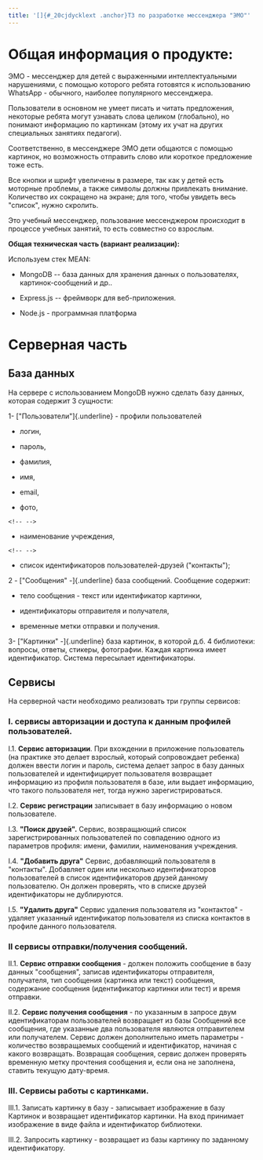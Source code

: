 ```yaml
---
title: '[]{#_20cjdycklext .anchor}ТЗ по разработке мессенджера "ЭМО"'
---
```


Общая информация о продукте:
============================

ЭМО - мессенджер для детей с выраженными интеллектуальными нарушениями,
с помощью которого ребята готовятся к использованию WhatsApp - обычного,
наиболее популярного мессенджера.

Пользователи в основном не умеет писать и читать предложения, некоторые
ребята могут узнавать слова целиком (глобально), но понимают информацию
по картинкам (этому их учат на других специальных занятиях педагоги).

Соответственно, в мессенджере ЭМО дети общаются с помощью картинок, но
возможность отправить слово или короткое предложение тоже есть.

Все кнопки и шрифт увеличены в размере, так как у детей есть моторные
проблемы, а также символы должны привлекать внимание. Количество их
сокращено на экране; для того, чтобы увидеть весь "список", нужно
скролить.

Это учебный мессенджер, пользование мессенджером происходит в процессе
учебных занятий, то есть совместно со взрослым.

**Общая техническая часть (вариант реализации):**

Используем стек MEAN:

-   MongoDB -- база данных для хранения данных о пользователях,
    картинок-сообщений и др..

-   Express.js -- фреймворк для веб-приложения.

-   Node.js - программная платформа

Серверная часть
===============

База данных
-----------

На сервере с использованием MongoDB нужно сделать базу данных, которая
содержит 3 сущности:

1- ["Пользователи"]{.underline} - профили пользователей

-   логин,

-   пароль,

-   фамилия,

-   имя,

-   email,

-   фото,

```{=html}
<!-- -->
```
-   наименование учреждения,

```{=html}
<!-- -->
```
-   список идентификаторов пользователей-друзей ("контакты");

2 - ["Сообщения" -]{.underline} база сообщений. Сообщение содержит:

-   тело сообщения - текст или идентификатор картинки,

-   идентификаторы отправителя и получателя,

-   временные метки отправки и получения.

3- ["Картинки" -]{.underline} база картинок, в которой д.б. 4
библиотеки: вопросы, ответы, стикеры, фотографии. Каждая картинка имеет
идентификатор. Система пересылает идентификаторы.

Сервисы
-------

На серверной части необходимо реализовать три группы сервисов:

### I. сервисы авторизации и доступа к данным профилей пользователей. 

I.1. **Сервис авторизации**. При вхождении в приложение пользователь (на
практике это делает взрослый, который сопровождает ребенка) должен
ввести логин и пароль, система делает запрос в базу данных пользователей
и идентифицирует пользователя возвращает информацию из профиля
пользователя в базе, или выдает информацию, что такого пользователя нет,
тогда нужно зарегистрироваться.

I.2. **Сервис регистрации** записывает в базу информацию о новом
пользователе.

I.3. **"Поиск друзей".** Сервис, возвращающий список зарегистрированных
пользователей по совпадению одного из параметров профиля: имени,
фамилии, наименования учреждения.

I.4. **"Добавить друга"** Сервис, добавляющий пользователя в "контакты".
Добавляет один или несколько идентификаторов пользователей в список
идентификаторов друзей данному пользователю. Он должен проверять, что в
списке друзей идентификаторы не дублируются.

I.5. **"Удалить друга"** Сервис удаления пользователя из "контактов" -
удаляет указанный идентификатор пользователя из списка контактов в
профиле данного пользователя.

### II сервисы отправки/получения сообщений.

II.1. **Сервис отправки сообщения** - должен положить сообщение в базу
данных "сообщения", записав идентификаторы отправителя, получателя, тип
сообщения (картинка или текст) сообщения, содержание сообщения
(идентификатор картинки или тест) и время отправки.

II.2. **Сервис получения сообщения** - по указанным в запросе двум
идентификаторам пользователей возвращает из базы Сообщений все
сообщения, где указанные два пользователя являются отправителем или
получателем. Сервис должен дополнительно иметь параметры - количество
возвращаемых сообщений и идентификатор, начиная с какого возвращать.
Возвращая сообщения, сервис должен проверять временную метку прочтения
сообщения и, если она не заполнена, ставить текущую дату-время.

### III. Сервисы работы с картинками.

III.1. Записать картинку в базу - записывает изображение в базу Картинок
и возвращает идентификатор картинки. На вход принимает изображение в
виде файла и идентификатор библиотеки.

III.2. Запросить картинку - возвращает из базы картинку по заданному
идентификатору.
